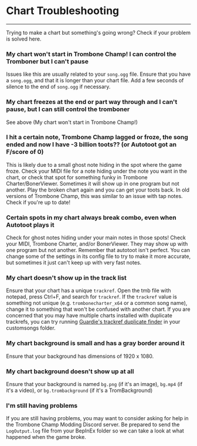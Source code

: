 # Chart Troubleshooting
---

Trying to make a chart but something's going wrong? Check if your problem is solved here.

### My chart won't start in Trombone Champ! I can control the Tromboner but I can't pause

Issues like this are usually related to your `song.ogg` file. Ensure that you have a `song.ogg`, and that it is longer than your chart file. Add a few seconds of silence to the end of `song.ogg` if necessary.

### My chart freezes at the end or part way through and I can't pause, but I can still control the tromboner

See above (My chart won't start in Trombone Champ!)

### I hit a certain note, Trombone Champ lagged or froze, the song ended and now I have -3 billion toots?? (or Autotoot got an F/score of 0)

This is likely due to a small ghost note hiding in the spot where the game froze. Check your MIDI file for a note hiding under the note you want in the chart, or check that spot for something funky in Trombone Charter/BonerViewer. Sometimes it will show up in one program but not another. Play the broken chart again and you can get your toots back. In old versions of Trombone Champ, this was similar to an issue with tap notes. Check if you're up to date!

### Certain spots in my chart always break combo, even when Autotoot plays it

Check for ghost notes hiding under your main notes in those spots! Check your MIDI, Trombone Charter, and/or BonerViewer. They may show up with one program but not another. Remember that autotoot isn't perfect. You can change some of the settings in its config file to try to make it more accurate, but sometimes it just can't keep up with very fast notes.

### My chart doesn't show up in the track list

Ensure that your chart has a unique `trackref`. Open the tmb file with notepad, press Ctrl+F, and search for `trackref`. If the `trackref` value is something not unique (e.g. `trombonecharter_x64` or a common song name), change it to something that won't be confused with another chart. If you are concerned that you may have multiple charts installed with duplicate trackrefs, you can try running [Guardie's trackref duplicate finder](https://github.com/Guarde/TrackRef-Checker/releases/latest) in your customsongs folder.

### My chart background is small and has a gray border around it

Ensure that your background has dimensions of 1920 x 1080.

### My chart background doesn't show up at all

Ensure that your background is named `bg.png` (if it's an image), `bg.mp4` (if it's a video), or `bg.trombackground` (if it's a TromBackground)

### I'm still having problems

If you are still having problems, you may want to consider asking for help in the Trombone Champ Modding Discord server. Be prepared to send the `LogOutput.log` file from your BepInEx folder so we can take a look at what happened when the game broke.
